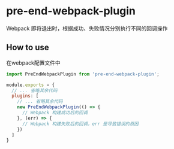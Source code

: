 # pre-end-webpack-plugin
Webpack 即将退出时，根据成功、失败情况分别执行不同的回调操作

## How to use

在webpack配置文件中
```javascript
import PreEndWebpackPlugin from 'pre-end-webpack-plugin';

module.exports = {
  // ... 省略其余代码
  plugins: [
    // ... 省略其余代码
    new PreEndWebpackPlugin(() => {
      // Webpack 构建成功后的回调
    }, (err) => {
      // Webpack 构建失败后的回调，err 是导致错误的原因
    })
  ]
}
```
